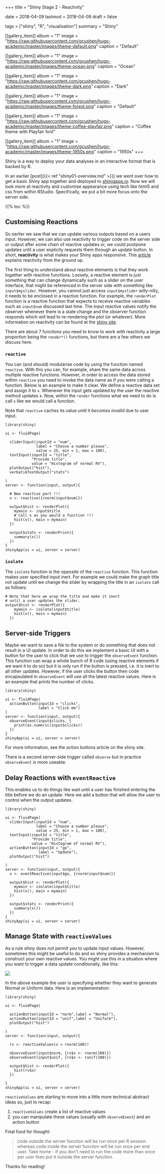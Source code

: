 +++
title = "Shiny Stage 2 - Reactivity"

date = 2018-04-09
lastmod = 2018-04-09
draft = false


tags = ["shiny", "R", "visualisation"]
summary = "Shiny"


[[gallery_item]]
album = "1"
image = "https://raw.githubusercontent.com/gcushen/hugo-academic/master/images/theme-default.png"
caption = "Default"

[[gallery_item]]
album = "1"
image = "https://raw.githubusercontent.com/gcushen/hugo-academic/master/images/theme-ocean.png"
caption = "Ocean"

[[gallery_item]]
album = "1"
image = "https://raw.githubusercontent.com/gcushen/hugo-academic/master/images/theme-dark.png"
caption = "Dark"

[[gallery_item]]
album = "1"
image = "https://raw.githubusercontent.com/gcushen/hugo-academic/master/images/theme-forest.png"
caption = "Default"

[[gallery_item]]
album = "1"
image = "https://raw.githubusercontent.com/gcushen/hugo-academic/master/images/theme-coffee-playfair.png"
caption = "Coffee theme with Playfair font"

[[gallery_item]]
album = "1"
image = "https://raw.githubusercontent.com/gcushen/hugo-academic/master/images/theme-1950s.png"
caption = "1950s"
+++



Shiny is a way to deploy your data analyses in an interactive format that is backed by R.

<!-- {{.TableOfContents}} -->

In an earlier [post]({{< ref "shiny01-overview.md" >}}) we went over how to get a basic Shiny app together and deployed to [shinyapps.io](http://www.shinyapps.io/). Now we will look more at reactivity and customise appearance using tech like html5 and css from within RStudio. Specifically, we put a bit more focus onto the server side.

{{% toc %}}

## Customising Reactions

So earlier we saw that we can update various outputs based on a users input. However, we can also use reactivity to trigger code on the server side or output after some chain of reactive updates or, we could postpone updates until a user explicity requests them through an update button. In short, **reactivity** is what makes your Shiny apps responsive. This [article](https://shiny.rstudio.com/articles/understanding-reactivity.html) explains reactivity from the ground up.

The first thing to understand about reactive elements is that they work together with reactive functions. Loosely, a reactive element is just something that can change dynamically such as a slider on the user interface, that might be referenced in the server side with something like `input$myslider`. However, you cannot just access `input$myslider` willy-nilly, it needs to be enclosed in a reactive function. For example, the `renderPlot` function is a reactive function that expects to receive reactive variables such as `input$num` discussed last time. The input reactive values notify the observer whenever there is a state change and the observer function responds which will lead to re-rendering the plot (or whatever). More information on reactivity can be found at the [shiny site](https://shiny.rstudio.com/articles/reactivity-overview.html).

There are about 7 functions you need to know to work with reactivity a large proportion being the `render*()` functions, but there are a few others we discuss here.


### `reactive`

You can (and should) modularise code by using the function named `reactive`. With this you can, for example, share the same data across multiple reactive functions. However, in order to access the data stored within `reactive`  you need to invoke the data name as if you were calling a function. Below is an example to make it clear. We define a reactive data set and assign it to `x`. Whenever the input gets updated by the user the reactive method updates x. Now, within the `render` functions what we need to do is call `x` like we would call a function. 

Note that `reactive` caches its value *until it becomes invalid* due to user input.

```
library(shiny)

ui <- fluidPage(
  
  sliderInput(inputId = "num",
              label = "Choose a number please",
              value = 25, min = 1, max = 100),
  textInput(inputId = "title",
            "Provide title",
            value = "Histogram of normal RV"),
  plotOutput("hist"),
  verbatimTextOutput("stats")
  
)
server <- function(input, output){
  
  # New reactive part !!!
  x <- reactive({rnorm(input$num)})
  
  output$hist <- renderPlot({
    mymain <- input$title
    # Call x as you would a function !!!
    hist(x(), main = mymain)
  })
  
  output$stats <- renderPrint({
    summary(x())
  })
}
shinyApp(ui = ui, server = server)
```

### `isolate`

The `isolate` function is the opposite of the `reactive` function. This function makes user specified input inert. For example we could make the graph title not update until we change the slider by wrapping the title in an `isolate` call as follows:

```
# Note that here we wrap the title and make it inert
# until a user updates the slider.
output$hist <- renderPlot({
    mymain <- isolate(input$title)
    hist(x(), main = mymain)
  })
```

## Server-side Triggers

Maybe we want to save a file to the system or do something that does not result in a UI update. In order to do this we implement a basic UI with a button for the user to click that we use to trigger the `observeEvent` function. This function can wrap a whole bunch of R code (using reactive elements if we want it to do so) but it is only run if the button is pressed, i.e. it is inert to all other updates. However, if the user clicks the button then code encapsulated in `observeEvent` will use all the latest reactive values. Here is an example that prints the number of clicks.

```
library(shiny)

ui <- fluidPage(
  actionButton(inputId = "clicks",
               label = "Click me")
)
server <- function(input, output){
  observeEvent(input$clicks, {
    print(as.numeric(input$clicks))
  }) 
}
shinyApp(ui = ui, server = server)
```

For more information, see the action buttons article on the shiny site.

There is a second server-side trigger called `observe` but in practice `observeEvent` is more useable.


## Delay Reactions with `eventReactive`

This enables us to do things like wait until a user has finished entering the title before we do an update. Here we add a button that will allow the user to control when the output updates.

```
library(shiny)

ui <- fluidPage( 
  sliderInput(inputId = "num",
              label = "Choose a number please",
              value = 25, min = 1, max = 100),
  textInput(inputId = "title",
            "Provide title",
            value = "Histogram of normal RV"),
  actionButton(inputId = "go",
               label = "Update"),
  plotOutput("hist")
  
)
server <- function(input, output){  
  x <- eventReactive(input$go, {rnorm(input$num)})
  
  output$hist <- renderPlot({
    mymain <- isolate(input$title)
    hist(x(), main = mymain)
  })
  
  output$stats <- renderPrint({
    summary(x())
  })
}
shinyApp(ui = ui, server = server)
```

## Manage State with `reactiveValues`

As a rule shiny does not permit you to update input values. However, sometimes this might be useful to do and so shiny provides a mechanism to construct your own reactive values. You might use this in a situation where you want to trigger a data update conditionally, like this:

![](/media/shiny102-usingreactiveVal.JPG) 

In the above example the user is specifying whether they want to generate Normal or Uniform data. Here is an implementation:

```
library(shiny)

ui <- fluidPage(
  
  actionButton(inputId = "norm",label = "Normal"),
  actionButton(inputId = "unif",label = "Uniform"),
  plotOutput("hist")
  
)
server <- function(input, output){
  
  rv <- reactiveValues(x = rnorm(100))
  
  observeEvent(input$norm, {rv$x <- rnorm(100)})
  observeEvent(input$unif, {rv$x <- runif(100)})
  
  output$hist <- renderPlot({
    hist(rv$x)
  })
  
}
shinyApp(ui = ui, server = server)
```

`reactiveValues` are starting to move into a little more technical abstract ideas so, just to recap:

1. `reactiveValues` create a list of reactive values
1. you can manipulate these values (usually with `observeEvent`) and an action button

Final food for thought:

> code outside the server function will be run once per R session whereas code inside the server function will be run once per end user. Take home - if you don't need to run the code more than once per user then put it outside the server function.
 
Thanks for reading!







